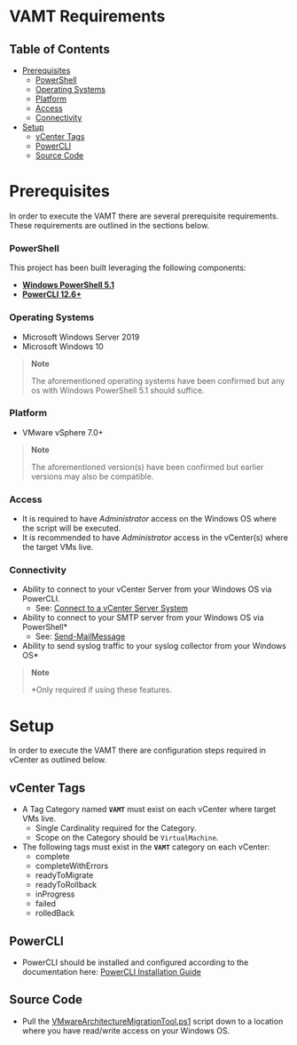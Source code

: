 # VAMT Requirements
## Table of Contents
- [Prerequisites](#prerequisites)
    + [PowerShell](#powershell)
    + [Operating Systems](#operating-systems)
    + [Platform](#platform)
    + [Access](#access)
    + [Connectivity](#connectivity)
- [Setup](#setup)
    + [vCenter Tags](#vcenter-tags)
    + [PowerCLI](#powercli)
    + [Source Code](#source-code)

# Prerequisites

In order to execute the VAMT there are several prerequisite requirements. These requirements are outlined in the sections below.

### PowerShell

This project has been built leveraging the following components:
* [**Windows PowerShell 5.1**](https://docs.microsoft.com/en-us/powershell/module/microsoft.powershell.core/about/about_windows_powershell_5.1?view=powershell-5.1)
* [**PowerCLI 12.6+**](https://www.powershellgallery.com/packages/VMware.PowerCLI/12.6.0.19610541)

### Operating Systems

* Microsoft Windows Server 2019
* Microsoft Windows 10
> **Note**
>
> The aforementioned operating systems have been confirmed but any os with Windows PowerShell 5.1 should suffice.

### Platform

* VMware vSphere 7.0+
> **Note**
>
> The aforementioned version(s) have been confirmed but earlier versions may also be compatible.

### Access

* It is required to have *Administrator* access on the Windows OS where the script will be executed.
* It is recommended to have *Administrator* access in the vCenter(s) where the target VMs live.

### Connectivity

* Ability to connect to your vCenter Server from your Windows OS via PowerCLI. 
    * See: [Connect to a vCenter Server System](https://developer.vmware.com/docs/15315/powercli-user-s-guide/GUID-1FE80126-ADE6-45AC-A568-AA6CD849DA81.html)
* Ability to connect to your SMTP server from your Windows OS via PowerShell*
    * See: [Send-MailMessage](https://docs.microsoft.com/en-us/powershell/module/microsoft.powershell.utility/send-mailmessage?view=powershell-5.1)
* Ability to send syslog traffic to your syslog collector from your Windows OS*
> **Note**
>
> *Only required if using these features.


# Setup

In order to execute the VAMT there are configuration steps required in vCenter as outlined below.

## vCenter Tags

* A Tag Category named **`VAMT`** must exist on each vCenter where target VMs live.
    - Single Cardinality required for the Category.
    - Scope on the Category should be `VirtualMachine`.
* The following tags must exist in the  **`VAMT`** category on each vCenter: 
    - complete
    - completeWithErrors
    - readyToMigrate
    - readyToRollback
    - inProgress
    - failed
    - rolledBack

## PowerCLI
* PowerCLI should be installed and configured according to the documentation here: [ PowerCLI Installation Guide ](https://developer.vmware.com/powercli/installation-guide)

## Source Code

* Pull the [VMwareArchitectureMigrationTool.ps1](../VMwareArchitectureMigrationTool.ps1) script down to a location where you have read/write access on your Windows OS.